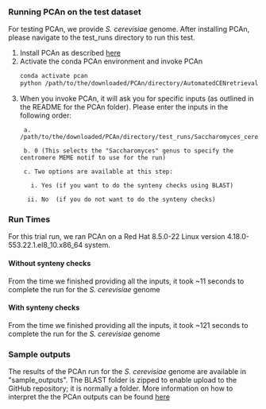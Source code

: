 ### Running PCAn on the test dataset

For testing PCAn, we provide _S. cerevisiae_ genome. After installing PCAn, please navigate to the test_runs directory to run this test.

1. Install PCAn as described [here](https://github.com/JHelsen/point-centromere-detection/tree/main/PCAn#readme)
2. Activate the conda PCAn environment and invoke PCAn
    ```bash
    conda activate pcan
    python /path/to/the/downloaded/PCAn/directory/AutomatedCENretrieval_ForPublishing.py
    ```
2. When you invoke PCAn, it will ask you for specific inputs (as outlined in the README for the PCAn folder). Please enter the inputs in the following order:
    ```   
     a. /path/to/the/downloaded/PCAn/directory/test_runs/Saccharomyces_cerevisiae.fna
    ```
    ```
     b. 0 (This selects the "Saccharomyces" genus to specify the centromere MEME motif to use for the run)
    ```
    ```
     c. Two options are available at this step:

       i. Yes (if you want to do the synteny checks using BLAST)

      ii. No  (if you do not want to do the synteny checks)
    ```

### Run Times
For this trial run, we ran PCAn on a Red Hat 8.5.0-22 Linux version 4.18.0-553.22.1.el8_10.x86_64 system. 

#### Without synteny checks
From the time we finished providing all the inputs, it took ~11 seconds to complete the run for the _S. cerevisiae_ genome
#### With synteny checks
From the time we finished providing all the inputs, it took ~121 seconds to complete the run for the _S. cerevisiae_ genome


### Sample outputs
The results of the PCAn run for the _S. cerevisiae_ genome are available in "sample_outputs". The BLAST folder is zipped to enable upload to the GitHub repository; it is normally a folder. More information on how to interpret the the PCAn outputs can be found [here](https://github.com/JHelsen/point-centromere-detection/tree/main/PCAn#pcan-outputs)
